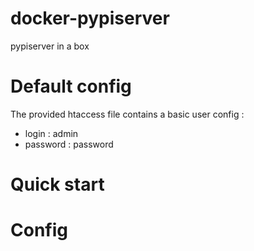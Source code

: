 docker-pypiserver
=================

pypiserver in a box


Default config
==============
The provided htaccess file contains a basic user config :

- login : admin
- password : password


Quick start
===========


Config
======
